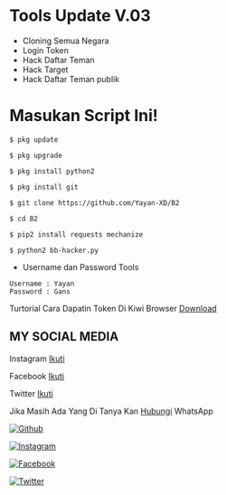 # Tools Update V.03

* Cloning Semua Negara
* Login Token
* Hack Daftar Teman
* Hack Target
* Hack Daftar Teman publik


# Masukan Script Ini!
```
$ pkg update

$ pkg upgrade

$ pkg install python2

$ pkg install git

$ git clone https://github.com/Yayan-XD/B2

$ cd B2

$ pip2 install requests mechanize

$ python2 bb-hacker.py
```


* Username dan Password Tools
```
Username : Yayan
Password : Gans
```


Turtorial Cara Dapatin Token Di Kiwi Browser [Download](https://github.com/Yayan-XD/Maha-Guru/blob/master/Tak%20berjudul%202_540p.mp4)



## MY SOCIAL MEDIA

Instagram [Ikuti](https://Instagram.com/yayanxd_)

Facebook  [Ikuti](https://www.facebook.com/YAYAN.XING.ZUCKERBERG.SR) 

Twitter   [Ikuti](https://mobile.twitter.com/moch_xd)

Jika Masih Ada Yang Di Tanya Kan [Hubungi](https://api.whatsapp.com/send?phone=+6285603036683) WhatsApp

[![Github](https://img.shields.io/badge/Github-Ikuti-green?style=for-the-badge&logo=github)](https://github.com/Yayan-XD)

[![Instagram](https://img.shields.io/badge/Instagram-Ikuti-red?style=for-the-badge&logo=instagram)](https://Instagram.com/yayanxd_)

[![Facebook](https://img.shields.io/badge/Facebook-Ikuti-red?style=for-the-badge&logo=facebook)](https://www.facebook.com/YAYAN.XING.ZUCKERBERG.SR)

[![Twitter](https://img.shields.io/badge/twitter-Ikuti-red?style=for-the-badge&logo=Twitter)](https://mobile.twitter.com/moch_xd)
